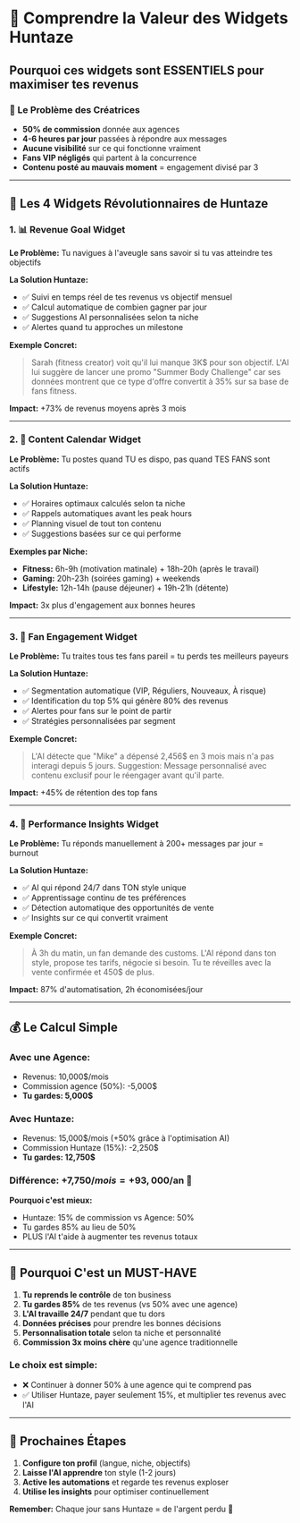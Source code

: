 # 🎯 Comprendre la Valeur des Widgets Huntaze

## Pourquoi ces widgets sont ESSENTIELS pour maximiser tes revenus

### 🚨 Le Problème des Créatrices
- **50% de commission** donnée aux agences
- **4-6 heures par jour** passées à répondre aux messages
- **Aucune visibilité** sur ce qui fonctionne vraiment
- **Fans VIP négligés** qui partent à la concurrence
- **Contenu posté au mauvais moment** = engagement divisé par 3

---

## 💜 Les 4 Widgets Révolutionnaires de Huntaze

### 1. 📊 Revenue Goal Widget
**Le Problème:** Tu navigues à l'aveugle sans savoir si tu vas atteindre tes objectifs

**La Solution Huntaze:**
- ✅ Suivi en temps réel de tes revenus vs objectif mensuel
- ✅ Calcul automatique de combien gagner par jour
- ✅ Suggestions AI personnalisées selon ta niche
- ✅ Alertes quand tu approches un milestone

**Exemple Concret:**
> Sarah (fitness creator) voit qu'il lui manque 3K$ pour son objectif. L'AI lui suggère de lancer une promo "Summer Body Challenge" car ses données montrent que ce type d'offre convertit à 35% sur sa base de fans fitness.

**Impact:** +73% de revenus moyens après 3 mois

---

### 2. 📅 Content Calendar Widget
**Le Problème:** Tu postes quand TU es dispo, pas quand TES FANS sont actifs

**La Solution Huntaze:**
- ✅ Horaires optimaux calculés selon ta niche
- ✅ Rappels automatiques avant les peak hours
- ✅ Planning visuel de tout ton contenu
- ✅ Suggestions basées sur ce qui performe

**Exemples par Niche:**
- **Fitness:** 6h-9h (motivation matinale) + 18h-20h (après le travail)
- **Gaming:** 20h-23h (soirées gaming) + weekends
- **Lifestyle:** 12h-14h (pause déjeuner) + 19h-21h (détente)

**Impact:** 3x plus d'engagement aux bonnes heures

---

### 3. 👥 Fan Engagement Widget  
**Le Problème:** Tu traites tous tes fans pareil = tu perds tes meilleurs payeurs

**La Solution Huntaze:**
- ✅ Segmentation automatique (VIP, Réguliers, Nouveaux, À risque)
- ✅ Identification du top 5% qui génère 80% des revenus
- ✅ Alertes pour fans sur le point de partir
- ✅ Stratégies personnalisées par segment

**Exemple Concret:**
> L'AI détecte que "Mike" a dépensé 2,456$ en 3 mois mais n'a pas interagi depuis 5 jours. Suggestion: Message personnalisé avec contenu exclusif pour le réengager avant qu'il parte.

**Impact:** +45% de rétention des top fans

---

### 4. 🧠 Performance Insights Widget
**Le Problème:** Tu réponds manuellement à 200+ messages par jour = burnout

**La Solution Huntaze:**
- ✅ AI qui répond 24/7 dans TON style unique
- ✅ Apprentissage continu de tes préférences
- ✅ Détection automatique des opportunités de vente
- ✅ Insights sur ce qui convertit vraiment

**Exemple Concret:**
> À 3h du matin, un fan demande des customs. L'AI répond dans ton style, propose tes tarifs, négocie si besoin. Tu te réveilles avec la vente confirmée et 450$ de plus.

**Impact:** 87% d'automatisation, 2h économisées/jour

---

## 💰 Le Calcul Simple

### Avec une Agence:
- Revenus: 10,000$/mois
- Commission agence (50%): -5,000$
- **Tu gardes: 5,000$**

### Avec Huntaze:
- Revenus: 15,000$/mois (+50% grâce à l'optimisation AI)
- Commission Huntaze (15%): -2,250$
- **Tu gardes: 12,750$**

### Différence: +7,750$/mois = +93,000$/an 🚀

**Pourquoi c'est mieux:**
- Huntaze: 15% de commission vs Agence: 50%
- Tu gardes 85% au lieu de 50%
- PLUS l'AI t'aide à augmenter tes revenus totaux

---

## 🎯 Pourquoi C'est un MUST-HAVE

1. **Tu reprends le contrôle** de ton business
2. **Tu gardes 85%** de tes revenus (vs 50% avec une agence)
3. **L'AI travaille 24/7** pendant que tu dors
4. **Données précises** pour prendre les bonnes décisions
5. **Personnalisation totale** selon ta niche et personnalité
6. **Commission 3x moins chère** qu'une agence traditionnelle

### Le choix est simple:
- ❌ Continuer à donner 50% à une agence qui te comprend pas
- ✅ Utiliser Huntaze, payer seulement 15%, et multiplier tes revenus avec l'AI

---

## 🚀 Prochaines Étapes

1. **Configure ton profil** (langue, niche, objectifs)
2. **Laisse l'AI apprendre** ton style (1-2 jours)
3. **Active les automations** et regarde tes revenus exploser
4. **Utilise les insights** pour optimiser continuellement

**Remember:** Chaque jour sans Huntaze = de l'argent perdu 💸